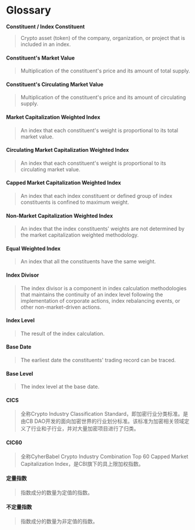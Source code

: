 # Glossary

**Constituent / Index Constituent**

> Crypto asset (token) of the company, organization, or project that is included in an index.

#### Constituent's Market Value

> Multiplication of the constituent's price and its amount of total supply.

#### Constituent's Circulating Market Value

> Multiplication of the constituent's price and its amount of circulating supply.

#### Market Capitalization Weighted Index

> An index that each constituent's weight is proportional to its total market value.

#### Circulating Market Capitalization Weighted Index

> An index that each constituent's weight is proportional to its circulating market value.

#### Capped Market Capitalization Weighted Index

> An index that each index constituent or defined group of index constituents is confined to maximum weight.

#### Non-Market Capitalization Weighted Index

> An index that the index constituents' weights are not determined by the market capitalization weighted methodology.

#### Equal Weighted Index

> An index that all the constituents have the same weight.

#### Index Divisor

> The index divisor is a component in index calculation methodologies that maintains the continuity of an index level following the implementation of corporate actions, index rebalancing events, or other non-market-driven actions.

#### Index Level

> The result of the index calculation.

#### Base Date

> The earliest date the constituents' trading record can be traced.

#### Base Level

> The index level at the base date.

#### CICS

> 全称Crypto Industry Classification Standard，即加密行业分类标准。是由CB DAO开发的面向加密世界的行业划分标准。该标准为加密相关领域定义了行业和子行业，并对大量加密项目进行了归类。

#### CIC60

> 全称CyherBabel Crypto Industry Combination Top 60 Capped Market Capitalization Index，是CBI旗下的具上限加权指数。

#### 定量指数

> 指数成分的数量为定值的指数。

#### 不定量指数

> 指数成分的数量为非定值的指数。
